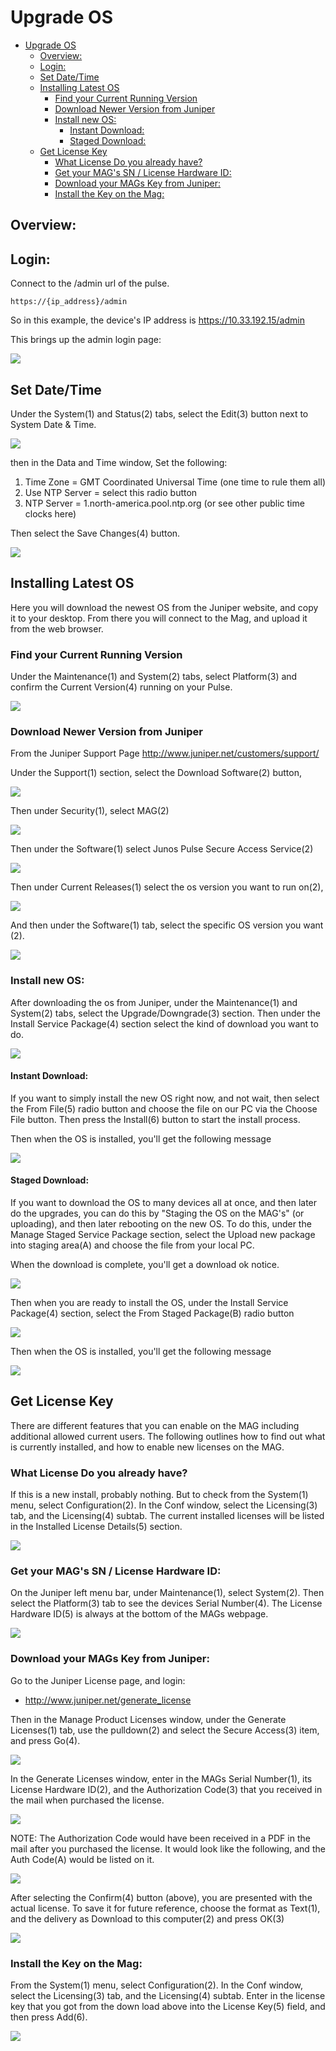 # Upgrade OS

- [Upgrade OS](#upgrade-os)
  - [Overview:](#overview)
  - [Login:](#login)
  - [Set Date/Time](#set-datetime)
  - [Installing Latest OS](#installing-latest-os)
    - [Find your Current Running Version](#find-your-current-running-version)
    - [Download Newer Version from Juniper](#download-newer-version-from-juniper)
    - [Install new OS:](#install-new-os)
      - [Instant Download:](#instant-download)
      - [Staged Download:](#staged-download)
  - [Get License Key](#get-license-key)
    - [What License Do you already have?](#what-license-do-you-already-have)
    - [Get your MAG's SN / License Hardware ID:](#get-your-mags-sn--license-hardware-id)
    - [Download your MAGs Key from Juniper:](#download-your-mags-key-from-juniper)
    - [Install the Key on the Mag:](#install-the-key-on-the-mag)

## Overview: 

## Login: 
Connect to the /admin url of the pulse.  
```
https://{ip_address}/admin
```

So in this example, the device's IP address is https://10.33.192.15/admin  

This brings up the admin login page: 

<img src="../img/j01.png">

## Set Date/Time
Under the System(1) and Status(2) tabs, select the Edit(3) button next to System Date & Time.  

<img src="../img/j03.png">

then in the Data and Time window, 
Set the following: 
1. Time Zone = GMT Coordinated Universal Time (one time to rule them all)
2. Use NTP Server = select this radio button
3. NTP Server = 1.north-america.pool.ntp.org (or see other public time clocks here)

Then select the Save Changes(4) button.  

<img src="../img/j04.png">

## Installing Latest OS
Here you will download the newest OS from the Juniper website, and copy it to your desktop.  From there you will connect to the Mag, and upload it from the web browser. 

### Find your Current Running Version
Under the Maintenance(1) and System(2) tabs, select Platform(3) and confirm the Current Version(4) running on your Pulse.  

<img src="../img/j05.png">

### Download Newer Version from Juniper
From the Juniper Support Page
http://www.juniper.net/customers/support/

Under the Support(1) section, select the Download Software(2) button, 

<img src="../img/j06.png">

Then under Security(1), select MAG(2)

<img src="../img/j07.png">

Then under the Software(1) select Junos Pulse Secure Access Service(2)

<img src="../img/j08.png">

Then under Current Releases(1) select the os version you want to run on(2), 

<img src="../img/j09.png">

And then under the Software(1) tab, select the specific OS version you want (2).  

<img src="../img/j10.png">

### Install new OS: 
After downloading the os from Juniper, under the Maintenance(1) and System(2) tabs, select the Upgrade/Downgrade(3) section.  Then under the Install Service Package(4) section select the kind of download you want to do.

<img src="../img/j11.png">

#### Instant Download: 
If you want to simply install the new OS right now, and not wait, then select the From File(5) radio button and choose the file on our PC via the Choose File button.  Then press the Install(6) button to start the install process. 

Then when the OS is installed, you'll get the following message

<img src="../img/j14.png">

#### Staged Download: 
If you want to download the OS to many devices all at once, and then later do the upgrades, you can do this by "Staging the OS on the MAG's" (or uploading), and then later rebooting on the new OS.  To do this, under the Manage Staged Service Package section, select the Upload new package into staging area(A) and choose the file from your local PC.  

When the download is complete, you'll get a download ok notice.

<img src="../img/j12.png">

Then when you are ready to install the OS, under the Install Service Package(4) section, select the From Staged Package(B) radio button 

<img src="../img/j13.png">

Then when the OS is installed, you'll get the following message

<img src="../img/j14.png">

## Get License Key
There are different features that you can enable on the MAG including additional allowed current users.  The following outlines how to find out what is currently installed, and how to enable new licenses on the MAG. 

### What License Do you already have?
If this is a new install, probably nothing.  But to check from the System(1) menu, select Configuration(2).  In the Conf window, select the Licensing(3) tab, and the Licensing(4) subtab.  The current installed licenses will be listed in the Installed License Details(5) section. 

<img src="../img/j24.png">

### Get your MAG's SN / License Hardware ID:
On the Juniper left menu bar, under Maintenance(1), select System(2).  Then select the Platform(3) tab to see the devices Serial Number(4).  The License Hardware ID(5) is always at the bottom of the MAGs webpage. 

<img src="../img/j20.png">

### Download your MAGs Key from Juniper:
Go to the Juniper License page, and login:
- http://www.juniper.net/generate_license

Then in the Manage Product Licenses window, under the Generate Licenses(1) tab, use the pulldown(2) and select the Secure Access(3) item, and press Go(4).

<img src="../img/j26.png">

In the Generate Licenses window, enter in the MAGs Serial Number(1), its License Hardware ID(2), and the Authorization Code(3) that you received in the mail when purchased the license.

<img src="../img/j27.png">
 
NOTE: The Authorization Code would have been received in a PDF in the mail after you purchased the license.  It would look like the following, and the Auth Code(A) would be listed on it.

<img src="../img/j28.png">

After selecting the Confirm(4) button (above), you are presented with the actual license.  To save it for future reference, choose the format as Text(1), and the delivery as Download to this computer(2) and press OK(3)

<img src="../img/j29.png">

### Install the Key on the Mag:
From the System(1) menu, select Configuration(2).  In the Conf window, select the Licensing(3) tab, and the Licensing(4) subtab.  Enter in the license key that you got from the down load above into the License Key(5) field, and then press Add(6). 

<img src="../img/j25.png">
